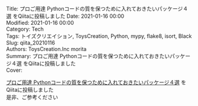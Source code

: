 Title: プロご用達 Pythonコードの質を保つために入れておきたいパッケージ４選 をQiitaに投稿しました
Date: 2021-01-16 00:00  
Modified: 2021-01-16 00:00  
Category: Tech  
Tags: トイズクリエイション, ToysCreation, Python, mypy, flake8, isort, Black
Slug: qiita_20210116  
Authors: ToysCreation.Inc morita  
Summary: プロご用達 Pythonコードの質を保つために入れておきたいパッケージ４選 をQiitaに投稿しました  
Cover:  

[プロご用達 Pythonコードの質を保つために入れておきたいパッケージ４選](https://qiita.com/morita-toyscreation/items/47974e480336852d07f3) をQiitaに投稿しました   
是非、ご参考ください  
